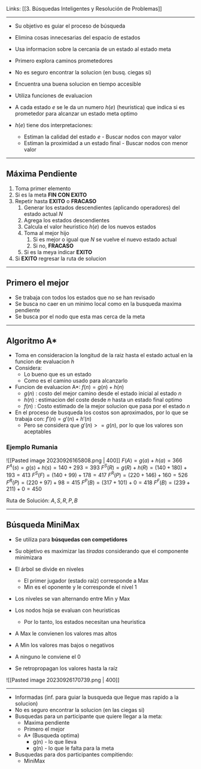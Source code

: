 Links: [[3. Búsquedas Inteligentes y Resolución de Problemas]]
___

- Su objetivo es guiar el proceso de búsqueda
- Elimina cosas innecesarias del espacio de estados
- Usa informacion sobre la cercania de un estado al estado meta
- Primero explora caminos prometedores
- No es seguro encontrar la solucion (en busq. ciegas si)
- Encuentra una buena solucion en tiempo accesible

- Utiliza funciones de evaluacion
- A cada estado $e$ se le da un numero $h(e)$ (heuristica) que indica si es prometedor para alcanzar un estado meta optimo
- $h(e)$ tiene dos interpretaciones:
	- Estiman la calidad del estado $e$ - Buscar nodos con mayor valor 
	- Estiman la proximidad a un estado final - Buscar nodos con menor valor
___
## Máxima Pendiente

1. Toma primer elemento
2. Si es la meta **FIN CON EXITO**
3. Repetir hasta **EXITO** o **FRACASO**
	1. Generar los estados descendientes (aplicando operadores) del estado actual $N$
	2. Agrega los estados descendientes
	3. Calcula el valor heuristico $h(e)$ de los nuevos estados
	4. Toma al mejor hijo
		1. Si es mejor o igual que $N$ se vuelve el nuevo estado actual
		2. Si no, **FRACASO**
	5. Si es la meya indicar **EXITO**
4. Si **EXITO** regresar la ruta de solucion
___
## Primero el mejor

- Se trabaja con todos los estados que no se han revisado
- Se busca no caer en un minimo local como en la busqueda maxima pendiente
- Se busca por el nodo que esta mas cerca de la meta
___
## Algoritmo A*

- Toma en consideracion la longitud de la raiz hasta el estado actual en la funcion de evaluacion $h$
- Considera:
	- Lo bueno que es un estado
	- Como es el camino usado para alcanzarlo
- Funcion de evaluacion A*: $f(n)=g(n)+h(n)$
	- $g(n)$ : costo del mejor camino desde el estado inicial al estado $n$
	- $h(n)$ : estimacion del coste desde $n$ hasta un estado final optimo
	- $f(n)$ : Costo estimado de la mejor solucion que pasa por el estado $n$
- En el proceso de busqueda los costos son aproximados, por lo que se trabaja con: $f'(n)=g'(n)+h'(n)$
	- Pero se considera que $g'(n)>=g(n)$, por lo que los valores son aceptables
### Ejemplo Rumania
![[Pasted image 20230926165808.png | 400]]
$F(A)=g(a)+h(a) = 366$
$F^A (s) = g(s) + h(s) = 140 + 293 = 393$
$F^S (R)= g(R)+h(R)=(140+180) + 193 = 413$
$F^S(F) = (140+99) + 178 = 417$
$F^R(P)=(220+146)+160=526$
$F^R(P)=(220+97)+98=415$
$F^P(B)=(317+101)+0=418$
$F^F(B)=(239+211)+0=450$

Ruta de Solución: $A,S,R,P,B$
___
## Búsqueda MiniMax
- Se utiliza para **búsquedas con competidores**
- Su objetivo es maximizar las *tiradas* considerando que el componente minimizara

- El árbol se divide en niveles
    - El primer jugador (estado raíz) corresponde a Max
    - Min es el oponente y le corresponde el nivel 1
- Los niveles se van alternando entre Min y Max
- Los nodos hoja se evaluan con heuristicas
    - Por lo tanto, los estados necesitan una heuristica
- A Max le convienen los valores mas altos
- A Min los valores mas bajos o negativos
- A ninguno le conviene el 0
- Se retropropagan los valores hasta la raíz

![[Pasted image 20230926170739.png | 400]]
___
- Informadas (inf. para guiar la busqueda que llegue mas rapido a la solucion)
- No es seguro encontrar la solucion (en las ciegas si)
- Busquedas para un participante que quiere llegar a la meta:
	- Maxima pendiente
	- Primero el mejor
	- A* (Busqueda optima)
		- g(n) - lo que lleva
		- g(n) - lo que le falta para la meta
- Busquedas para dos participantes compitiendo:
	- MiniMax